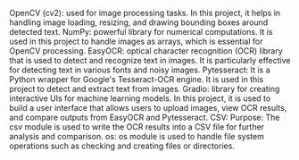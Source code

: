 OpenCV (cv2): used for image processing tasks. In this project, it helps in handling image loading, resizing, and drawing bounding boxes around detected text.
NumPy: powerful library for numerical computations. It is used in this project to handle images as arrays, which is essential for OpenCV processing.
EasyOCR: optical character recognition (OCR) library that is used to detect and recognize text in images. It is particularly effective for detecting text in various fonts and noisy images.
Pytesseract: It is a Python wrapper for Google's Tesseract-OCR engine. It is used in this project to detect and extract text from images.
Gradio: library for creating interactive UIs for machine learning models. In this project, it is used to build a user interface that allows users to upload images, view OCR results, and compare outputs from EasyOCR and
Pytesseract.
CSV: Purpose: The csv module is used to write the OCR results into a CSV file for further analysis and comparison.
os: os module is used to handle file system operations such as checking and creating files or directories.
